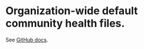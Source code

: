 # Organization-wide default community health files.

See [GitHub docs](https://help.github.com/en/github/building-a-strong-community/creating-a-default-community-health-file#about-default-community-health-files).
